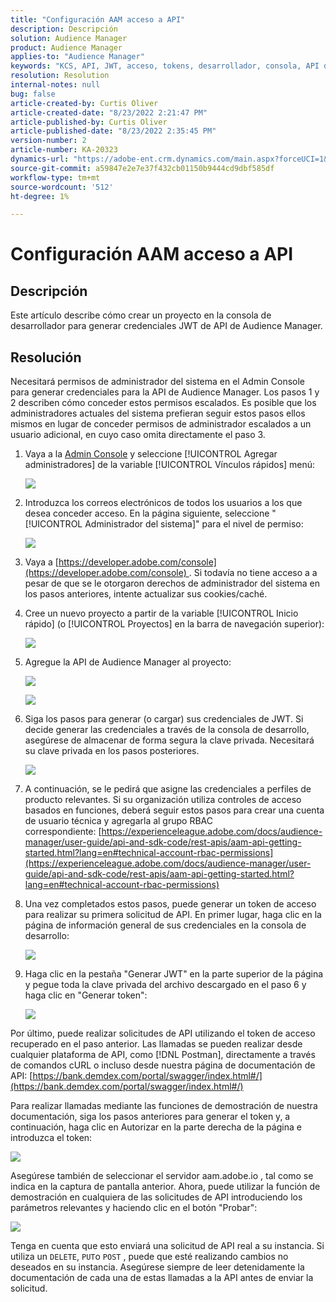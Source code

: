 ```yaml
---
title: "Configuración AAM acceso a API"
description: Descripción
solution: Audience Manager
product: Audience Manager
applies-to: "Audience Manager"
keywords: "KCS, API, JWT, acceso, tokens, desarrollador, consola, API de REST, REST"
resolution: Resolution
internal-notes: null
bug: false
article-created-by: Curtis Oliver
article-created-date: "8/23/2022 2:21:47 PM"
article-published-by: Curtis Oliver
article-published-date: "8/23/2022 2:35:45 PM"
version-number: 2
article-number: KA-20323
dynamics-url: "https://adobe-ent.crm.dynamics.com/main.aspx?forceUCI=1&pagetype=entityrecord&etn=knowledgearticle&id=494ec7ea-ee22-ed11-b83e-0022480868ff"
source-git-commit: a59847e2e7e37f432cb01150b9444cd9dbf585df
workflow-type: tm+mt
source-wordcount: '512'
ht-degree: 1%

---
```


# Configuración AAM acceso a API

## Descripción

Este artículo describe cómo crear un proyecto en la consola de desarrollador para generar credenciales JWT de API de Audience Manager.

## Resolución

Necesitará permisos de administrador del sistema en el Admin Console para generar credenciales para la API de Audience Manager. Los pasos 1 y 2 describen cómo conceder estos permisos escalados. Es posible que los administradores actuales del sistema prefieran seguir estos pasos ellos mismos en lugar de conceder permisos de administrador escalados a un usuario adicional, en cuyo caso omita directamente el paso 3.

1. Vaya a la [Admin Console](https://adminconsole.adobe.com/) y seleccione [!UICONTROL Agregar administradores] de la variable [!UICONTROL Vínculos rápidos] menú:

   ![](assets/27c759f0-4418-ed11-b83e-0022480868ff.png)

1. Introduzca los correos electrónicos de todos los usuarios a los que desea conceder acceso. En la página siguiente, seleccione &quot;[!UICONTROL Administrador del sistema]&quot; para el nivel de permiso:

   ![](assets/4eaf764b-4518-ed11-b83e-0022480868ff.png)

1. Vaya a [https://developer.adobe.com/console](https://developer.adobe.com/console) . Si todavía no tiene acceso a a pesar de que se le otorgaron derechos de administrador del sistema en los pasos anteriores, intente actualizar sus cookies/caché.

1. Cree un nuevo proyecto a partir de la variable [!UICONTROL Inicio rápido] (o [!UICONTROL Proyectos] en la barra de navegación superior):

   ![](assets/363a9d79-1418-ed11-b83e-0022480868ff.png)

1. Agregue la API de Audience Manager al proyecto:

   ![](assets/a06e1ebd-1418-ed11-b83e-0022480868ff.png)

   ![](assets/26768505-1518-ed11-b83e-0022480868ff.png)

1. Siga los pasos para generar (o cargar) sus credenciales de JWT. Si decide generar las credenciales a través de la consola de desarrollo, asegúrese de almacenar de forma segura la clave privada. Necesitará su clave privada en los pasos posteriores. 

   ![](assets/d7e73a64-1518-ed11-b83e-0022480868ff.png)

1. A continuación, se le pedirá que asigne las credenciales a perfiles de producto relevantes. Si su organización utiliza controles de acceso basados en funciones, deberá seguir estos pasos para crear una cuenta de usuario técnica y agregarla al grupo RBAC correspondiente: [https://experienceleague.adobe.com/docs/audience-manager/user-guide/api-and-sdk-code/rest-apis/aam-api-getting-started.html?lang=en#technical-account-rbac-permissions](https://experienceleague.adobe.com/docs/audience-manager/user-guide/api-and-sdk-code/rest-apis/aam-api-getting-started.html?lang=en#technical-account-rbac-permissions)

1. Una vez completados estos pasos, puede generar un token de acceso para realizar su primera solicitud de API. En primer lugar, haga clic en la página de información general de sus credenciales en la consola de desarrollo:

   ![](assets/f9ef434b-ef22-ed11-b83e-0022480868ff.png)

1. Haga clic en la pestaña &quot;Generar JWT&quot; en la parte superior de la página y pegue toda la clave privada del archivo descargado en el paso 6 y haga clic en &quot;Generar token&quot;:

   ![](assets/54d65c8d-ef22-ed11-b83e-0022480868ff.png)

Por último, puede realizar solicitudes de API utilizando el token de acceso recuperado en el paso anterior. Las llamadas se pueden realizar desde cualquier plataforma de API, como [!DNL Postman], directamente a través de comandos cURL o incluso desde nuestra página de documentación de API: [https://bank.demdex.com/portal/swagger/index.html#/](https://bank.demdex.com/portal/swagger/index.html#/)

Para realizar llamadas mediante las funciones de demostración de nuestra documentación, siga los pasos anteriores para generar el token y, a continuación, haga clic en Autorizar en la parte derecha de la página e introduzca el token:

![](assets/ba540b4f-f022-ed11-b83e-0022480868ff.png)

Asegúrese también de seleccionar el servidor aam.adobe.io , tal como se indica en la captura de pantalla anterior. Ahora, puede utilizar la función de demostración en cualquiera de las solicitudes de API introduciendo los parámetros relevantes y haciendo clic en el botón &quot;Probar&quot;:

![](assets/0ef8197f-f022-ed11-b83e-0022480868ff.png)

Tenga en cuenta que esto enviará una solicitud de API real a su instancia. Si utiliza un `DELETE`, `PUT`o `POST` , puede que esté realizando cambios no deseados en su instancia. Asegúrese siempre de leer detenidamente la documentación de cada una de estas llamadas a la API antes de enviar la solicitud.


